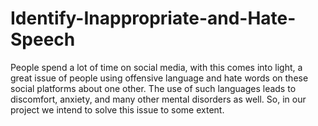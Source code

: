 # Identify-Inappropriate-and-Hate-Speech
People spend a lot of time on social media, with this comes into light, a great issue of people using offensive language and hate words on these social platforms about one other. The use of such languages leads to discomfort, anxiety, and many other mental disorders as well. So, in our project we intend to solve this issue to some extent. 
